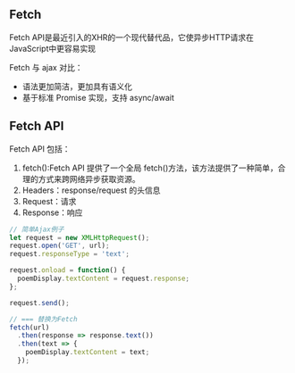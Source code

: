 
## Fetch
Fetch API是最近引入的XHR的一个现代替代品，它使异步HTTP请求在JavaScript中更容易实现

Fetch 与 ajax 对比：
* 语法更加简洁，更加具有语义化
* 基于标准 Promise 实现，支持 async/await

## Fetch API
Fetch API 包括：
1. fetch():Fetch API 提供了一个全局 fetch()方法，该方法提供了一种简单，合理的方式来跨网络异步获取资源。
2. Headers：response/request 的头信息
3. Request：请求
4. Response：响应

```js
// 简单Ajax例子
let request = new XMLHttpRequest();
request.open('GET', url);
request.responseType = 'text';

request.onload = function() {
  poemDisplay.textContent = request.response;
};

request.send();

// === 替换为Fetch
fetch(url)
  .then(response => response.text())
  .then(text => {
    poemDisplay.textContent = text;
  });
